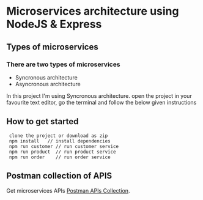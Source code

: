 # Microservices architecture using NodeJS & Express 
## Types of microservices
### There are two types of microservices
- Syncronous architecture
- Asyncronous architecture

In this project I'm using Syncronous architecture.
open the project in your favourite text editor, go the terminal and follow the below given instructions

## How to get started
```
 clone the project or download as zip
 npm install   // install dependencies
 npm run customer // run customer service
 npm run product  // run product service
 npm run order    // run order service
```
## Postman collection of APIS
Get microservices APIs [Postman APIs Collection](./EcommerceMicroserviceNodejs.postman_collection.json). 